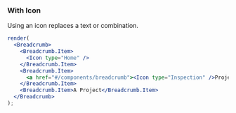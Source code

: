 ### With Icon

Using an icon replaces a text or combination.

<!--start-code-->

```jsx
render(
  <Breadcrumb>
    <Breadcrumb.Item>
      <Icon type="Home" />
    </Breadcrumb.Item>
    <Breadcrumb.Item>
      <a href="#/components/breadcrumb"><Icon type="Inspection" />Project List</a>
    </Breadcrumb.Item>
    <Breadcrumb.Item>A Project</Breadcrumb.Item>
  </Breadcrumb>
);
```

<!--end-code-->
